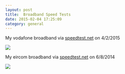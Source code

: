 ```yaml
---
layout: post
title:  Broadband Speed Tests
date: 2015-02-04 17:25:09
category: general
---
```


My vodafone broadband via [speedtest.net](http://www.speedtest.net) on 4/2/2015

<a href="http://www.speedtest.net/my-result/4116333381"><img src="http://www.speedtest.net/result/4116333381.png" /></a>

My eircom broadband via [speedtest.net](http://www.speedtest.net) on 6/8/2014

<a href="http://www.speedtest.net/my-result/3551210880"><img src="http://www.speedtest.net/result/3551210880.png" /></a>
